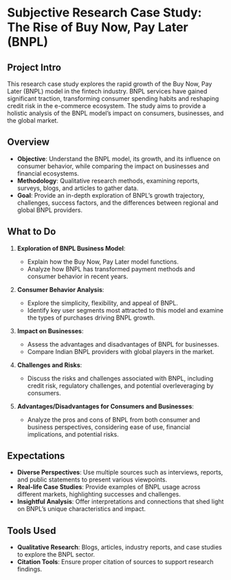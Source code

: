 # Subjective Research Case Study: The Rise of Buy Now, Pay Later (BNPL)

## Project Intro
This research case study explores the rapid growth of the Buy Now, Pay Later (BNPL) model in the fintech industry. BNPL services have gained significant traction, transforming consumer spending habits and reshaping credit risk in the e-commerce ecosystem. The study aims to provide a holistic analysis of the BNPL model’s impact on consumers, businesses, and the global market.

## Overview
- **Objective**: Understand the BNPL model, its growth, and its influence on consumer behavior, while comparing the impact on businesses and financial ecosystems.
- **Methodology**: Qualitative research methods, examining reports, surveys, blogs, and articles to gather data.
- **Goal**: Provide an in-depth exploration of BNPL’s growth trajectory, challenges, success factors, and the differences between regional and global BNPL providers.

## What to Do
1. **Exploration of BNPL Business Model**:
   - Explain how the Buy Now, Pay Later model functions.
   - Analyze how BNPL has transformed payment methods and consumer behavior in recent years.

2. **Consumer Behavior Analysis**:
   - Explore the simplicity, flexibility, and appeal of BNPL.
   - Identify key user segments most attracted to this model and examine the types of purchases driving BNPL growth.

3. **Impact on Businesses**:
   - Assess the advantages and disadvantages of BNPL for businesses.
   - Compare Indian BNPL providers with global players in the market.

4. **Challenges and Risks**:
   - Discuss the risks and challenges associated with BNPL, including credit risk, regulatory challenges, and potential overleveraging by consumers.

5. **Advantages/Disadvantages for Consumers and Businesses**:
   - Analyze the pros and cons of BNPL from both consumer and business perspectives, considering ease of use, financial implications, and potential risks.

## Expectations
- **Diverse Perspectives**: Use multiple sources such as interviews, reports, and public statements to present various viewpoints.
- **Real-life Case Studies**: Provide examples of BNPL usage across different markets, highlighting successes and challenges.
- **Insightful Analysis**: Offer interpretations and connections that shed light on BNPL’s unique characteristics and impact.

## Tools Used
- **Qualitative Research**: Blogs, articles, industry reports, and case studies to explore the BNPL sector.
- **Citation Tools**: Ensure proper citation of sources to support research findings.
